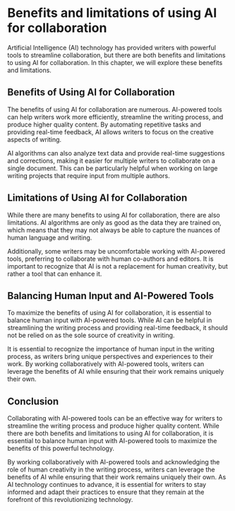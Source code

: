 Benefits and limitations of using AI for collaboration
===============================================================================================================

Artificial Intelligence (AI) technology has provided writers with powerful tools to streamline collaboration, but there are both benefits and limitations to using AI for collaboration. In this chapter, we will explore these benefits and limitations.

Benefits of Using AI for Collaboration
--------------------------------------

The benefits of using AI for collaboration are numerous. AI-powered tools can help writers work more efficiently, streamline the writing process, and produce higher quality content. By automating repetitive tasks and providing real-time feedback, AI allows writers to focus on the creative aspects of writing.

AI algorithms can also analyze text data and provide real-time suggestions and corrections, making it easier for multiple writers to collaborate on a single document. This can be particularly helpful when working on large writing projects that require input from multiple authors.

Limitations of Using AI for Collaboration
-----------------------------------------

While there are many benefits to using AI for collaboration, there are also limitations. AI algorithms are only as good as the data they are trained on, which means that they may not always be able to capture the nuances of human language and writing.

Additionally, some writers may be uncomfortable working with AI-powered tools, preferring to collaborate with human co-authors and editors. It is important to recognize that AI is not a replacement for human creativity, but rather a tool that can enhance it.

Balancing Human Input and AI-Powered Tools
------------------------------------------

To maximize the benefits of using AI for collaboration, it is essential to balance human input with AI-powered tools. While AI can be helpful in streamlining the writing process and providing real-time feedback, it should not be relied on as the sole source of creativity in writing.

It is essential to recognize the importance of human input in the writing process, as writers bring unique perspectives and experiences to their work. By working collaboratively with AI-powered tools, writers can leverage the benefits of AI while ensuring that their work remains uniquely their own.

Conclusion
----------

Collaborating with AI-powered tools can be an effective way for writers to streamline the writing process and produce higher quality content. While there are both benefits and limitations to using AI for collaboration, it is essential to balance human input with AI-powered tools to maximize the benefits of this powerful technology.

By working collaboratively with AI-powered tools and acknowledging the role of human creativity in the writing process, writers can leverage the benefits of AI while ensuring that their work remains uniquely their own. As AI technology continues to advance, it is essential for writers to stay informed and adapt their practices to ensure that they remain at the forefront of this revolutionizing technology.
